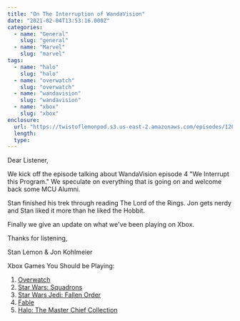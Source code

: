 ```yaml
---
title: "On The Interruption of WandaVision"
date: "2021-02-04T13:53:16.000Z"
categories:
  - name: "General"
    slug: "general"
  - name: "Marvel"
    slug: "marvel"
tags:
  - name: "halo"
    slug: "halo"
  - name: "overwatch"
    slug: "overwatch"
  - name: "wandavision"
    slug: "wandavision"
  - name: "xbox"
    slug: "xbox"
enclosure:
  url: "https://twistoflemonpod.s3.us-east-2.amazonaws.com/episodes/120-lwatol-20210204.mp3"
  length:
  type:
---
```


Dear Listener,

We kick off the episode talking about WandaVision episode 4 "We Interrupt this Program." We speculate on everything that is going on and welcome back some MCU Alumni.

Stan finished his trek through reading The Lord of the Rings. Jon gets nerdy and Stan liked it more than he liked the Hobbit.

Finally we give an update on what we've been playing on Xbox.

Thanks for listening,

Stan Lemon & Jon Kohlmeier

Xbox Games You Should be Playing:

1. [Overwatch](https://amzn.to/36GySPS)
2. [Star Wars: Squadrons](https://amzn.to/3jfnWhd)
3. [Star Wars Jedi: Fallen Order](https://amzn.to/3cGM4rO)
4. [Fable](https://amzn.to/3aCphKS)
5. [Halo: The Master Chief Collection](https://amzn.to/2MqRaxK)
